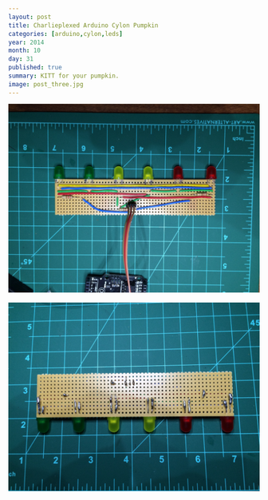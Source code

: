 ```yaml
---
layout: post
title: Charlieplexed Arduino Cylon Pumpkin
categories: [arduino,cylon,leds]
year: 2014
month: 10
day: 31
published: true
summary: KITT for your pumpkin.
image: post_three.jpg
---
```

<section>
	<div>
	<img src="assets/img/arduino/charlieplexed_top.jpg" alt="" class="img-responsive img-rounded" />
	<br/>
	<br/>
	<img src="assets/img/arduino/charlieplexed_bottom.jpg" alt="" class="img-responsive img-rounded" />
	</div>
</section>

